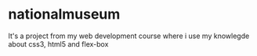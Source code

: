 # nationalmuseum
It's a project from my web development course where i use my knowlegde about css3, html5 and flex-box
